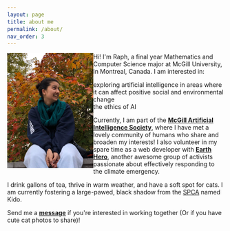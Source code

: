 ```yaml
---
layout: page
title: about me
permalink: /about/
nav_order: 3
---
```

<img align="left" id="about-img"  src="/assets/img/raph_about2.jpg" width = "200">


Hi! I'm Raph, a final year Mathematics and Computer Science major at McGill University, in Montreal, Canada.
I am interested in:
- exploring artificial intelligence in areas where it can affect positive social and environmental change
- the ethics of AI  <br>

Currently, I am part of the **[McGill Artificial Intelligence Society](http://mcgillai.com)**, where I have met a lovely community of humans who share and broaden my interests! I also volunteer in my spare time as a web developer with **[Earth Hero](https://www.earthhero.org)**, another awesome group of activists passionate about effectively responding to the climate emergency.  

I drink gallons of tea, thrive in warm weather, and have a soft spot for cats. I am currently fostering a large-pawed, black shadow from the [SPCA](https://www.spca.com/en/) named Kido.

Send me a **[message](mailto:raphaelletseng@gmail.com)** if you're interested in working together (Or if you have cute cat photos to share)!

<link rel="stylesheet" href="../assets/css/index.css">
